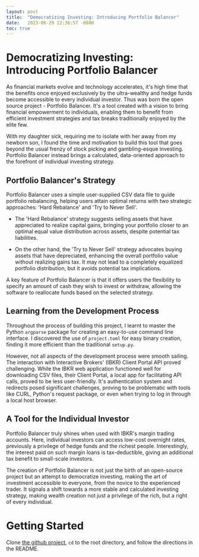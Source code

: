 ```yaml
---
layout: post
title:  "Democratizing Investing: Introducing Portfolio Balancer"
date:   2023-06-29 12:36:57 -0800
toc: true
---
```


# Democratizing Investing: Introducing Portfolio Balancer

As financial markets evolve and technology accelerates, it's high time that the benefits once enjoyed exclusively by the ultra-wealthy and hedge funds become accessible to every individual investor. Thus was born the open source project - Portfolio Balancer. It's a tool created with a vision to bring financial empowerment to individuals, enabling them to benefit from efficient investment strategies and tax breaks traditionally enjoyed by the elite few.

With my daughter sick, requiring me to isolate with her away from my newborn son, I found the time and motivation to build this tool that goes beyond the usual frenzy of stock picking and gambling-esque investing. Portfolio Balancer instead brings a calculated, data-oriented approach to the forefront of individual investing strategy. 

## Portfolio Balancer's Strategy

Portfolio Balancer uses a simple user-supplied CSV data file to guide portfolio rebalancing, helping users attain optimal returns with two strategic approaches: 'Hard Rebalance' and 'Try to Never Sell'. 

- The 'Hard Rebalance' strategy suggests selling assets that have appreciated to realize capital gains, bringing your portfolio closer to an optimal equal value distribution across assets, despite potential tax liabilities. 

- On the other hand, the 'Try to Never Sell' strategy advocates buying assets that have depreciated, enhancing the overall portfolio value without realizing gains tax. It may not lead to a completely equalized portfolio distribution, but it avoids potential tax implications.

A key feature of Portfolio Balancer is that it offers users the flexibility to specify an amount of cash they wish to invest or withdraw, allowing the software to reallocate funds based on the selected strategy.

## Learning from the Development Process

Throughout the process of building this project, I learnt to master the Python `argparse` package for creating an easy-to-use command line interface. I discovered the use of `project.toml` for easy binary creation, finding it more efficient than the traditional `setup.py`. 

However, not all aspects of the development process were smooth sailing. The interaction with Interactive Brokers' (IBKR) Client Portal API proved challenging. While the IBKR web application functioned well for downloading CSV files, their Client Portal, a local app for facilitating API calls, proved to be less user-friendly. It's authentication system and redirects posed significant challenges, proving to be problematic with tools like CURL, Python's request package, or even when trying to log in through a local host browser.

## A Tool for the Individual Investor

Portfolio Balancer truly shines when used with IBKR's margin trading accounts. Here, individual investors can access low-cost overnight rates, previously a privilege of hedge funds and the richest people. Interestingly, the interest paid on such margin loans is tax-deductible, giving an additional tax benefit to small-scale investors.

The creation of Portfolio Balancer is not just the birth of an open-source project but an attempt to democratize investing, making the art of investment accessible to everyone, from the novice to the experienced trader. It signals a shift towards a more stable and calculated investing strategy, making wealth creation not just a privilege of the rich, but a right of every individual.

# Getting Started
Clone [the github project](https://github.com/cfreundlich/portfolio-balancer/), `cd` to the root directory, and follow the directions in the README.